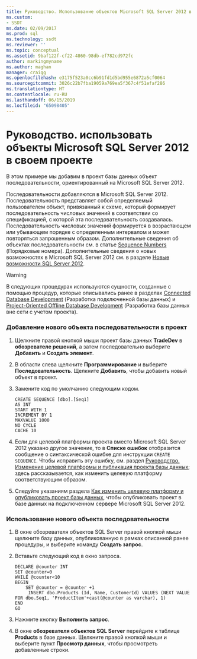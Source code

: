 ```yaml
---
title: Руководство. Использование объектов Microsoft SQL Server 2012 в проекте | Документация Майкрософт
ms.custom:
- SSDT
ms.date: 02/09/2017
ms.prod: sql
ms.technology: ssdt
ms.reviewer: ''
ms.topic: conceptual
ms.assetid: 9baf122f-cf22-4860-98db-ef782cd972fc
author: markingmyname
ms.author: maghan
manager: craigg
ms.openlocfilehash: e3175f523a0cc6b91fd1d5bd955e6872a5cf0064
ms.sourcegitcommit: 3026c22b7fba19059a769ea5f367c4f51efaf286
ms.translationtype: HT
ms.contentlocale: ru-RU
ms.lasthandoff: 06/15/2019
ms.locfileid: "65098405"
---
```

# <a name="how-to-use-microsoft-sql-server-2012-objects-in-your-project"></a>Руководство. использовать объекты Microsoft SQL Server 2012 в своем проекте
В этом примере мы добавим в проект базы данных объект последовательности, ориентированный на Microsoft SQL Server 2012.  
  
Последовательности добавляются в Microsoft SQL Server 2012. Последовательность представляет собой определяемый пользователем объект, привязанный к схеме, который формирует последовательность числовых значений в соответствии со спецификацией, с которой эта последовательность создавалась. Последовательность числовых значений формируется в возрастающем или убывающем порядке с определенным интервалом и может повторяться запрошенным образом.  Дополнительные сведения об объектах последовательности см. в статье [Sequence Numbers](htttp://msdn.microsoft.com/library/ff878058(SQL.110).aspx) (Порядковые номера). Дополнительные сведения о новых возможностях в Microsoft SQL Server 2012 см. в разделе [Новые возможности SQL Server 2012](https://msdn.microsoft.com/library/bb500435(SQL.110).aspx).  
  
> [!WARNING]  
> В следующих процедурах используются сущности, созданные с помощью процедур, которые описывались ранее в разделах [Connected Database Development](../ssdt/connected-database-development.md) (Разработка подключенной базы данных) и [Project-Oriented Offline Database Development](../ssdt/project-oriented-offline-database-development.md) (Разработка базы данных вне сети с учетом проекта).  
  
### <a name="to-add-a-new-sequence-object-to-your-project"></a>Добавление нового объекта последовательности в проект  
  
1.  Щелкните правой кнопкой мыши проект базы данных **TradeDev** в **обозревателе решений**, а затем последовательно выберите **Добавить** и **Создать элемент**.  
  
2.  В области слева щелкните **Программирование** и выберите **Последовательность**. Щелкните **Добавить**, чтобы добавить новый объект в проект.  
  
3.  Замените код по умолчанию следующим кодом.  
  
    ```  
    CREATE SEQUENCE [dbo].[Seq1]  
    AS INT  
    START WITH 1  
    INCREMENT BY 1  
    MAXVALUE 1000  
    NO CYCLE  
    CACHE 10  
    ```  
  
4.  Если для целевой платформы проекта вместо Microsoft SQL Server 2012 указано другое значение, то в **Списке ошибок** отобразится сообщение о синтаксической ошибке для инструкции `CREATE SEQUENCE`. Чтобы исправить эту ошибку, см. раздел [Руководство. Изменение целевой платформы и публикация проекта базы данных](../ssdt/how-to-change-target-platform-and-publish-a-database-project.md); здесь рассказывается, как изменить целевую платформу соответствующим образом.  
  
5.  Следуйте указаниям раздела [Как изменить целевую платформу и опубликовать проект базы данных](../ssdt/how-to-change-target-platform-and-publish-a-database-project.md), чтобы опубликовать проект в базе данных на подключенном сервере Microsoft SQL Server 2012.  
  
### <a name="to-use-the-new-sequence-object"></a>Использование нового объекта последовательности  
  
1.  В окне обозревателя объектов SQL Server правой кнопкой мыши щелкните базу данных, опубликованную в рамках описанной ранее процедуры, и выберите команду **Создать запрос**.  
  
2.  Вставьте следующий код в окно запроса.  
  
    ```  
    DECLARE @counter INT  
    SET @counter=0  
    WHILE @counter<10  
    BEGIN  
        SET @counter = @counter +1  
         INSERT dbo.Products (Id, Name, CustomerId) VALUES (NEXT VALUE FOR dbo.Seq1, 'ProductItem'+cast(@counter as varchar), 1)  
    END   
    GO  
    ```  
  
3.  Нажмите кнопку **Выполнить запрос**.  
  
4.  В окне **обозревателя объектов SQL Server** перейдите к таблице **Products** в базе данных. Щелкните правой кнопкой мыши и выберите пункт **Просмотр данных**, чтобы просмотреть добавленные строки.  
  
